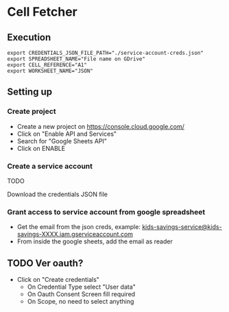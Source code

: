 # Cell Fetcher


## Execution

```
export CREDENTIALS_JSON_FILE_PATH="./service-account-creds.json"
export SPREADSHEET_NAME="File name on GDrive"
export CELL_REFERENCE="A1"
export WORKSHEET_NAME="JSON"
```

## Setting up

### Create project

- Create a new project on https://console.cloud.google.com/
- Click on "Enable API and Services"
- Search for "Google Sheets API"
- Click on ENABLE

### Create a service account

TODO

Download the credentials JSON file

### Grant access to service account from google spreadsheet

- Get the email from the json creds, example: kids-savings-service@kids-savings-XXXX.iam.gserviceaccount.com
- From inside the google sheets, add the email as reader


## TODO Ver oauth?

- Click on "Create credentials"
  - On Credential Type select "User data"
  - On Oauth Consent Screen fill required
  - On Scope, no need to select anything
